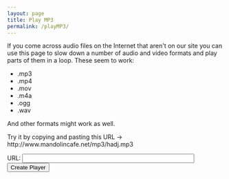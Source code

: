 ```yaml
---
layout: page
title: Play MP3
permalink: /playMP3/
---
```

<div class="player">
<div id="showPlayer">
    
<p>If you come across audio files on the Internet that aren't on our site you can use this page to slow down a number of audio and video formats and play parts of them in a loop.
These seem to work:
</p>

<ul>
<li>.mp3</li>
<li>.mp4</li>
<li>.mov</li>
<li>.m4a</li>
<li>.ogg</li>
<li>.wav</li>

</ul>  

<p>
And other formats might work as well.
</p>

<p>
Try it by copying and pasting this URL -> http://www.mandolincafe.net/mp3/hadj.mp3
</p>
  
URL: <input type="text" name="url" class="enter" value="" id="url" style="width: 400px;" >
<input type="button" onclick="getURL()" value="Create Player">
    


</div>
</div>

<script type="text/javascript" src="/js/audio_controls.js"></script>  

<script>
function createMP3player(mp3url) {
    
    var tunesTable = document.getElementById('showPlayer');
    
    var mp3player = '';
    var tuneID = 4000;
    
    // Show title
    mp3player += '<h4>Playing: ' + mp3url + '</h4><br />';
    // build the audio player for each tune  
    mp3player += '<form onsubmit="return false" oninput="level.value = flevel.valueAsNumber">';        
    mp3player += '<audio id="A' + tuneID + '" title="' + mp3url + '" controls loop preload="none">';
    mp3player += ' <source src="' + mp3url + '" type="audio/mpeg"></audio>';
    // build the slow down slider for each tune
    mp3player += '<input name="flevel" id="RS' + tuneID + '"';
    mp3player += ' type="range" min="50" max="120" value="100"';
    mp3player += ' onchange="setPlaySpeed(value/100, A' + tuneID + ')">';
    mp3player += '<output name="level">100</output>%';
    mp3player += '</form>';
    // build the loop mechanism for each tune
    mp3player += '<br />&emsp;&emsp;&emsp;&emsp;&emsp;'; 
    mp3player += '<span title="Play tune, select loop starting point, then select loop end point">';
    mp3player += '<input type="button" id="B1' + tuneID + '" value="Loop Start" onclick="SetPlayRange(A' + tuneID + ',0,B1' + tuneID + ', B2' + tuneID + ')">';
    mp3player += '<input type="button" id="B2' + tuneID + '" value=" Loop End " onclick="SetPlayRange(A' + tuneID + ',1,B1' + tuneID + ', B2' + tuneID + ')">';
    mp3player += '<input type="button" value="Reset" onclick="SetPlayRange(A' + tuneID + ',2,B1' + tuneID + ',B2' + tuneID + ')">';
    mp3player += '</span></td>';          
    mp3player += '</form>';
    
    mp3player += '<br /><br /><input type="button" onclick="reloadPage()" value="Get New URL">';
    
    showPlayer.innerHTML = mp3player;
    
}

function getURL() {
    var mp3url = document.getElementById("url").value;
    createMP3player(mp3url);
    
}
function reloadPage() {
    window.location.reload(true); 
}
</script>


